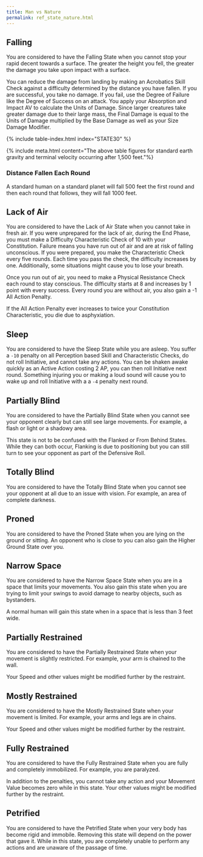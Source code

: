 ```yaml
---
title: Man vs Nature
permalink: ref_state_nature.html
---
```


## Falling
You are considered to have the Falling State when you cannot stop your rapid decent towards a surface. The greater the height you fell, the greater the damage you take upon impact with a surface.

You can reduce the damage from landing by making an Acrobatics Skill Check against a difficulty determined by the distance you have fallen. If you are successful, you take no damage. If you fail, use the Degree of Failure like the Degree of Success on an attack. You apply your Absorption and Impact AV to calculate the Units of Damage. Since larger creatures take greater damage due to their large mass, the Final Damage is equal to the Units of Damage multiplied by the Base Damage as well as your Size Damage Modifier.

{% include table-index.html index="STATE30" %}

{% include meta.html content="The above table figures for standard earth gravity and terminal velocity occurring after 1,500 feet."%}

### Distance Fallen Each Round

A standard human on a standard planet will fall 500 feet the first round and then each round that follows, they will fall 1000 feet. 

## Lack of Air
You are considered to have the Lack of Air State when you cannot take in fresh air. If you were unprepared for the lack of air, during the End Phase, you must make a Difficulty Characteristic Check of 10 with your Constitution. Failure means you have run out of air and are at risk of falling unconscious. If you were prepared, you make the Characteristic Check every five rounds. Each time you pass the check, the difficulty increases by one. Additionally, some situations might cause you to lose your breath.

Once you run out of air, you need to make a Physical Resistance Check each round to stay conscious. The difficulty starts at 8 and increases by 1 point with every success. Every round you are without air, you also gain a -1 All Action Penalty.

If the All Action Penalty ever increases to twice your Constitution Characteristic, you die due to asphyxiation.

## Sleep
You are considered to have the Sleep State while you are asleep. You suffer a `-10` penalty on all Perception based Skill and Characteristic Checks, do not roll Initiative, and cannot take any actions. You can be shaken awake quickly as an Active Action costing 2 AP, you can then roll Initiative next round. Something injuring you or making a loud sound will cause you to wake up and roll Initiative with a a `-4` penalty next round.

## Partially Blind
You are considered to have the Partially Blind State when you cannot see your opponent clearly but can still see large movements. For example, a flash or light or a shadowy area.

This state is not to be confused with the Flanked or From Behind States. While they can both occur, Flanking is due to positioning but you can still turn to see your opponent as part of the Defensive Roll.

## Totally Blind
You are considered to have the Totally Blind State when you cannot see your opponent at all due to an issue with vision. For example, an area of complete darkness.

## Proned
You are considered to have the Proned State when you are lying on the ground or sitting. An opponent who is close to you can also gain the Higher Ground State over you.

## Narrow Space
You are considered to have the Narrow Space State when you are in a space that limits your movements. You also gain this state when you are trying to limit your swings to avoid damage to nearby objects, such as bystanders.

A normal human will gain this state when in a space that is less than 3 feet wide.

## Partially Restrained
You are considered to have the Partially Restrained State when your movement is slightly restricted. For example, your arm is chained to the wall.

Your Speed and other values might be modified further by the restraint.

## Mostly Restrained
You are considered to have the Mostly Restrained State when your movement is limited. For example, your arms and legs are in chains.

Your Speed and other values might be modified further by the restraint.

## Fully Restrained
You are considered to have the Fully Restrained State when you are fully and completely immobilized. For example, you are paralyzed.

In addition to the penalties, you cannot take any action and your Movement Value becomes zero while in this state. Your other values might be modified further by the restraint.

## Petrified
You are considered to have the Petrified State when your very body has become rigid and immobile. Removing this state will depend on the power that gave it. While in this state, you are completely unable to perform any actions and are unaware of the passage of time.